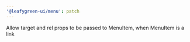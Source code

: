 ```yaml
---
'@leafygreen-ui/menu': patch
---
```


Allow target and rel props to be passed to MenuItem, when MenuItem is a link
